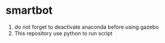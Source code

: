 # smartbot

1. do not forget to deactivate anaconda before using gazebo
2. This repository use python to run script
   